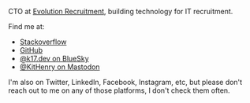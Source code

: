 CTO at [Evolution Recruitment](https://evolutionjobs.com/), building technology for IT recruitment.

Find me at:
- [Stackoverflow](https://stackoverflow.com/users/905)
- [GitHub](https://github.com/KeithHenry)
- [@k17.dev on BlueSky](https://bsky.app/profile/k17.dev)
- <a href="https://fosstodon.org/@KitHenry" rel="me">@KitHenry on Mastodon</a>

I'm also on Twitter, LinkedIn, Facebook, Instagram, etc, but please don't reach out to me on any of those platforms, I don't check them often.

